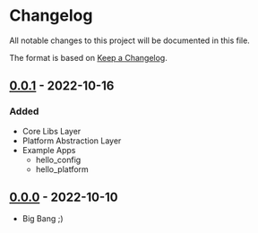 # Changelog

All notable changes to this project will be documented in this file.

The format is based on [Keep a Changelog](https://keepachangelog.com/en/1.0.0/).

## [0.0.1] - 2022-10-16
### Added
- Core Libs Layer
- Platform Abstraction Layer
- Example Apps
  - hello_config
  - hello_platform

## [0.0.0] - 2022-10-10
- Big Bang ;)

[0.0.1]: https://github.com/papa-agoo/csr/compare/v0.0.0...v0.0.1
[0.0.0]: https://github.com/papa-agoo/csr/compare/v0.0.0...v0.0.0
